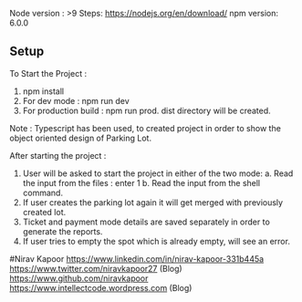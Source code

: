 Node version : >9
Steps: https://nodejs.org/en/download/
npm version: 6.0.0

## Setup

To Start the Project :
1. npm install
2. For dev mode : npm run dev
3. For production build : npm run prod. dist directory will be created.

Note : Typescript has been used, to created project in order to show the object oriented design of Parking Lot.

After starting the project :

1. User will be asked to start the project in either of the two mode:
    a. Read the input from the files : enter 1
    b. Read the input from the shell command.
2. If user creates the parking lot again it will get merged with previously created lot.
3. Ticket and payment mode details are saved separately in order to generate the reports.
4. If user tries to empty the spot which is already empty, will see an error.


#Nirav Kapoor
https://www.linkedin.com/in/nirav-kapoor-331b445a
https://www.twitter.com/niravkapoor27  (Blog)
https://www.github.com/niravkapoor 
https://www.intellectcode.wordpress.com  (Blog)